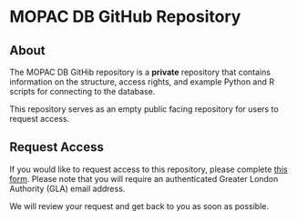 # MOPAC DB GitHub Repository

## About

The MOPAC DB GitHib repository is a **private** repository that contains information on the structure, access rights, and example Python and R scripts for connecting to the database. 

This repository serves as an empty public facing repository for users to request access. 

## Request Access

If you would like to request access to this repository, please complete [this form](https://forms.office.com/e/0mM8Ysjqeq). Please note that you will require an authenticated Greater London Authority (GLA) email address.

We will review your request and get back to you as soon as possible.
